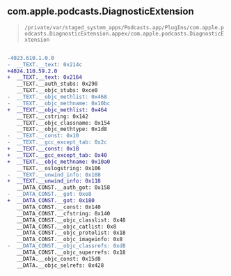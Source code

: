 ## com.apple.podcasts.DiagnosticExtension

> `/private/var/staged_system_apps/Podcasts.app/PlugIns/com.apple.podcasts.DiagnosticExtension.appex/com.apple.podcasts.DiagnosticExtension`

```diff

-4023.610.1.0.0
-  __TEXT.__text: 0x214c
+4024.110.59.2.0
+  __TEXT.__text: 0x2164
   __TEXT.__auth_stubs: 0x290
   __TEXT.__objc_stubs: 0xce0
-  __TEXT.__objc_methlist: 0x468
-  __TEXT.__objc_methname: 0x10bc
+  __TEXT.__objc_methlist: 0x464
   __TEXT.__cstring: 0x142
   __TEXT.__objc_classname: 0x154
   __TEXT.__objc_methtype: 0x1d8
-  __TEXT.__const: 0x10
-  __TEXT.__gcc_except_tab: 0x2c
+  __TEXT.__const: 0x18
+  __TEXT.__gcc_except_tab: 0x40
+  __TEXT.__objc_methname: 0x10a0
   __TEXT.__oslogstring: 0x106
-  __TEXT.__unwind_info: 0x108
+  __TEXT.__unwind_info: 0x118
   __DATA_CONST.__auth_got: 0x158
-  __DATA_CONST.__got: 0xe8
+  __DATA_CONST.__got: 0x180
   __DATA_CONST.__const: 0x140
   __DATA_CONST.__cfstring: 0x140
   __DATA_CONST.__objc_classlist: 0x48
   __DATA_CONST.__objc_catlist: 0x8
   __DATA_CONST.__objc_protolist: 0x18
   __DATA_CONST.__objc_imageinfo: 0x8
-  __DATA_CONST.__objc_classrefs: 0xd8
   __DATA_CONST.__objc_superrefs: 0x18
   __DATA.__objc_const: 0x15d8
   __DATA.__objc_selrefs: 0x428

```
